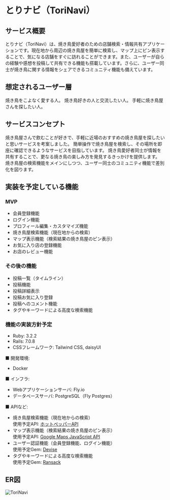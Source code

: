 # とりナビ（ToriNavi）

## サービス概要
とりナビ（ToriNavi）は、焼き鳥愛好者のための店舗検索・情報共有アプリケーションです。現在地から周辺の焼き鳥屋を簡単に検索し、マップ上にピン表示することで、気になる店舗をすぐに訪れることができます。また、ユーザーが自らの経験や感想を投稿して共有できる機能も搭載しています。さらに、ユーザー同士が焼き鳥に関する情報をシェアできるコミュニティ機能も備えています。

## 想定されるユーザー層
焼き鳥をこよなく愛する人。
焼き鳥好きの人と交流したい人。
手軽に焼き鳥屋さんを探したい人。

## サービスコンセプト
焼き鳥屋さんで飲むことが好きで、手軽に近場のおすすめの焼き鳥屋を探したいと思いサービスを考案しました。
簡単操作で焼き鳥屋を検索し、その場所を即座に確認できるようなサービスを目指しています。
焼き鳥愛好者同士が情報を共有することで、更なる焼き鳥の楽しみ方を発見するきっかけを提供します。
焼き鳥屋の検索機能をメインにしつつ、ユーザー同士のコミュニティ機能で差別化を図ります。

## 実装を予定している機能
### MVP
* 会員登録機能
* ログイン機能
* プロフィール編集・カスタマイズ機能
* 焼き鳥屋検索機能（現在地からの検索）
* マップ表示機能（検索結果の焼き鳥屋のピン表示）
* お気に入り店の登録機能
* お店のレビュー機能
### その後の機能
* 投稿一覧（タイムライン）
* 投稿機能
* 投稿詳細表示
* 投稿お気に入り登録
* 投稿へのコメント機能
* タグやキーワードによる高度な検索機能
### 機能の実装方針予定
* Ruby: 3.2.2
* Rails: 7.0.8
* CSSフレームワーク: Tailwind CSS, daisyUI

■ 開発環境: 

* Docker
  
■ インフラ:
 
* Webアプリケーションサーバ: Fly.io
* データベースサーバ: PostgreSQL（Fly Postgres）

■ APIなど:

* 焼き鳥屋検索機能（現在地からの検索）  
  使用予定API: [ホットペッパーAPI](https://webservice.recruit.co.jp/doc/hotpepper/reference.html)
* マップ表示機能（検索結果の焼き鳥屋のピン表示）  
  使用予定API: [Google Maps JavaScript API](https://developers.google.com/maps/documentation/javascript/overview)
* ユーザー認証機能（会員登録機能、ログイン機能）  
  使用予定Gem: [Devise](https://github.com/heartcombo/devise)
* タグやキーワードによる高度な検索機能  
  使用予定Gem: [Ransack](https://github.com/activerecord-hackery/ransack)

## ER図
![ToriNavi](https://github.com/willow-swamp/ToriNavi/assets/73233305/aa04876a-3bab-4a2c-8986-40830556a460)
